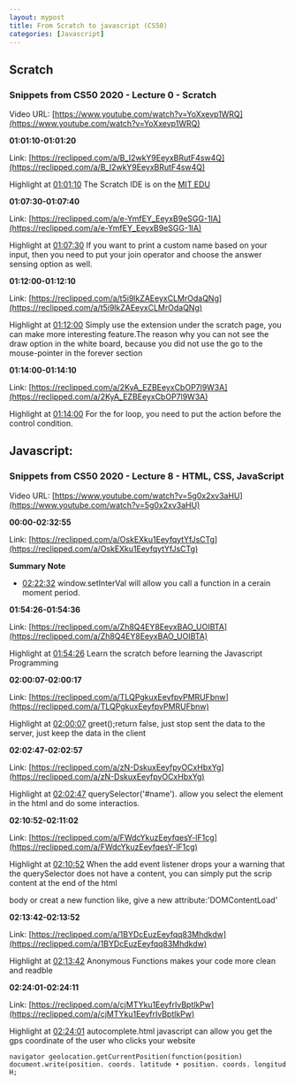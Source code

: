 ```yaml
---
layout: mypost
title: From Scratch to javascript (CS50)
categories: [Javascript]
---
```


## Scratch
### Snippets from CS50 2020 - Lecture 0 - Scratch

Video URL: [https://www.youtube.com/watch?v=YoXxevp1WRQ](https://www.youtube.com/watch?v=YoXxevp1WRQ)

**01:01:10-01:01:20**

Link: [https://reclipped.com/a/B_I2wkY9EeyxBRutF4sw4Q](https://reclipped.com/a/B_I2wkY9EeyxBRutF4sw4Q)

Highlight at [01:01:10](https://www.youtube.com/watch?v=YoXxevp1WRQ&t=3670s) The Scratch IDE is on the [MIT EDU](https://scratch.mit.edu/)

**01:07:30-01:07:40**

Link: [https://reclipped.com/a/e-YmfEY_EeyxB9eSGG-1IA](https://reclipped.com/a/e-YmfEY_EeyxB9eSGG-1IA)

Highlight at [01:07:30](https://www.youtube.com/watch?v=YoXxevp1WRQ&t=4050s) If you want to print a custom name based on your input, then you need to put your join operator and choose the answer sensing option as well.

**01:12:00-01:12:10**

Link: [https://reclipped.com/a/t5i9lkZAEeyxCLMrOdaQNg](https://reclipped.com/a/t5i9lkZAEeyxCLMrOdaQNg)

Highlight at [01:12:00](https://www.youtube.com/watch?v=YoXxevp1WRQ&t=4320s) Simply use the extension under the scratch page, you can make more interesting feature.The reason why you can not see the draw option in the white board, because you did not use the go to the mouse-pointer in the forever section

**01:14:00-01:14:10**

Link: [https://reclipped.com/a/2KyA_EZBEeyxCbOP7l9W3A](https://reclipped.com/a/2KyA_EZBEeyxCbOP7l9W3A)

Highlight at [01:14:00](https://www.youtube.com/watch?v=YoXxevp1WRQ&t=4440s) For the for loop, you need to put the action before the control condition.



## Javascript:
### Snippets from CS50 2020 - Lecture 8 - HTML, CSS, JavaScript

Video URL: [https://www.youtube.com/watch?v=5g0x2xv3aHU](https://www.youtube.com/watch?v=5g0x2xv3aHU)

**00:00-02:32:55**

Link: [https://reclipped.com/a/OskEXku1EeyfqytYfJsCTg](https://reclipped.com/a/OskEXku1EeyfqytYfJsCTg)

**Summary Note**

- [02:22:32](https://www.youtube.com/watch?v=5g0x2xv3aHU&t=8552s) window.setInterVal will allow you call a function in a cerain moment period.


<!-- -->

**01:54:26-01:54:36**

Link: [https://reclipped.com/a/Zh8Q4EY8EeyxBAO_UOIBTA](https://reclipped.com/a/Zh8Q4EY8EeyxBAO_UOIBTA)

Highlight at [01:54:26](https://www.youtube.com/watch?v=5g0x2xv3aHU&t=6866s) Learn the scratch before learning the Javascript Programming

**02:00:07-02:00:17**

Link: [https://reclipped.com/a/TLQPgkuxEeyfpvPMRUFbnw](https://reclipped.com/a/TLQPgkuxEeyfpvPMRUFbnw)

Highlight at [02:00:07](https://www.youtube.com/watch?v=5g0x2xv3aHU&t=7207s) greet();return false, just stop sent the data to the server, just keep the data in the client

**02:02:47-02:02:57**

Link: [https://reclipped.com/a/zN-DskuxEeyfpyOCxHbxYg](https://reclipped.com/a/zN-DskuxEeyfpyOCxHbxYg)

Highlight at [02:02:47](https://www.youtube.com/watch?v=5g0x2xv3aHU&t=7367s) querySelector('#name'). allow you select the element in the html and do some interactios.

**02:10:52-02:11:02**

Link: [https://reclipped.com/a/FWdcYkuzEeyfqesY-lF1cg](https://reclipped.com/a/FWdcYkuzEeyfqesY-lF1cg)

Highlight at [02:10:52](https://www.youtube.com/watch?v=5g0x2xv3aHU&t=7852s) When the add event listener drops your a warning that the querySelector does not have a content, you can simply put the scrip content at the end of the html 

 body or creat a new function like, give a new attribute:'DOMContentLoad'

**02:13:42-02:13:52**

Link: [https://reclipped.com/a/1BYDcEuzEeyfqq83Mhdkdw](https://reclipped.com/a/1BYDcEuzEeyfqq83Mhdkdw)

Highlight at [02:13:42](https://www.youtube.com/watch?v=5g0x2xv3aHU&t=8022s) Anonymous Functions makes your code more clean and readble

**02:24:01-02:24:11**

Link: [https://reclipped.com/a/cjMTYku1EeyfrIvBptlkPw](https://reclipped.com/a/cjMTYku1EeyfrIvBptlkPw)

Highlight at [02:24:01](https://www.youtube.com/watch?v=5g0x2xv3aHU&t=8641s) autocomplete.html javascript can allow you get the gps coordinate of the user who clicks your website

```
navigator geolocation.getCurrentPosition(function(position)
document.write(position. coords. latitude • position. coords. longitud
H;
```


